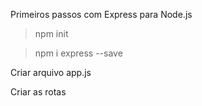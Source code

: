 Primeiros passos com Express para Node.js

> npm init

> npm i express --save

Criar arquivo app.js

Criar as rotas



